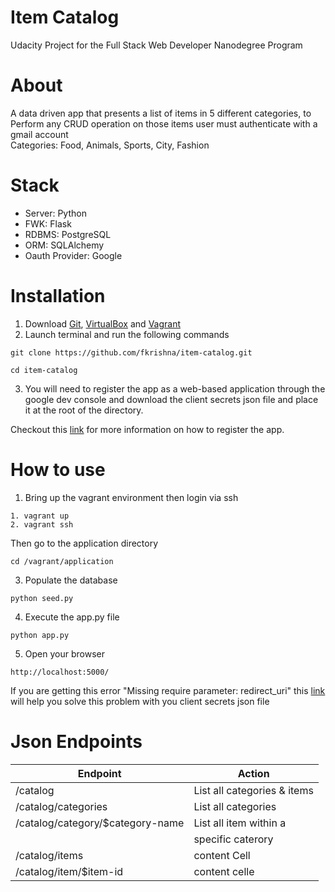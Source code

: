 # Item Catalog
Udacity Project for the Full Stack Web Developer Nanodegree Program

# About
A data driven app that presents a list of items in 5 different categories, to Perform any CRUD operation on those items user must authenticate with a gmail account<br>
Categories: Food, Animals, Sports, City, Fashion

# Stack
- Server: Python
- FWK: Flask
- RDBMS: PostgreSQL
- ORM: SQLAlchemy
- Oauth Provider: Google

# Installation
1. Download <a href="https://git-scm.com/downloads" target="_blank">Git</a>, <a href="https://www.virtualbox.org/wiki/Downloads" target="_blank">VirtualBox</a> and <a href="https://www.vagrantup.com/downloads.html" target="_blank">Vagrant</a>
2. Launch terminal and run the following commands
```
git clone https://github.com/fkrishna/item-catalog.git
```
```
cd item-catalog
```
3. You will need to register the app as a web-based application through the google dev console and download the client secrets json file and place it at the root of the directory.<br>

Checkout this <a href="https://developers.google.com/adwords/api/docs/guides/authentication#webapp" target="_blank">link</a> for more information on how to register the app.

# How to use
1. Bring up the vagrant environment then login via ssh
```
1. vagrant up
2. vagrant ssh 
``` 
Then go to the application directory
```
cd /vagrant/application 
```
3. Populate the database
```
python seed.py
```
4. Execute the app.py file
```
python app.py
```
5. Open your browser 
```
http://localhost:5000/
```

If you are getting this error "Missing require parameter: redirect_uri" this <a href="https://github.com/googleapis/oauth2client/issues/16#issuecomment-312719251" target="_blank">link</a> will help you solve this problem with you client secrets json file

# Json Endpoints

|  			  Endpoint  			| 	 	      Action 			|
| --------------------------------- | ----------------------------- |
| /catalog  						| List all categories & items   |
| /catalog/categories  				| List all categories 			|
| /catalog/category/$category-name  | List all item within a 		|
				 					| specific caterory				|
| /catalog/items 					| content Cell 					|
| /catalog/item/$item-id			| content celle 				|



